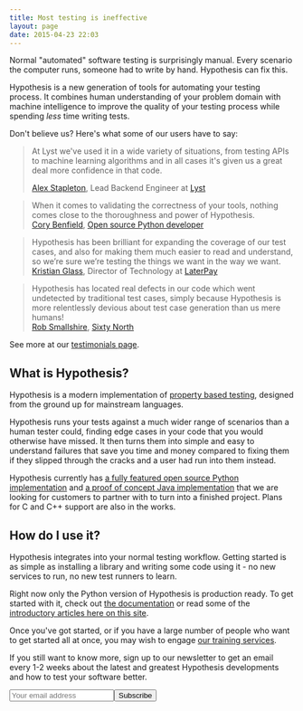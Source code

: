 ```yaml
---
title: Most testing is ineffective
layout: page
date: 2015-04-23 22:03
---
```


Normal "automated" software testing is surprisingly manual. Every scenario the computer runs, someone had to
write by hand. Hypothesis can fix this.

Hypothesis is a new generation of tools for automating your testing process. It combines human understanding of
your problem domain with machine intelligence to improve the quality of your testing process while spending
*less* time writing tests.

Don't believe us? Here's what some of our users have to say:

<blockquote class="testimonial blockquote-reverse pull">
<p>
At Lyst we've used it in a wide variety of situations, from testing APIs to machine learning algorithms and in all
cases it's given us a great deal more confidence in that code.
</p>
<footer><a href="/testimonials/#alex-stapleton">Alex Stapleton</a>, Lead Backend Engineer at <a href="https://www.lyst.com/">Lyst</a></footer>
</blockquote>


<blockquote class="blockquote-reverse pull testimonial">
When it comes to validating the correctness of your tools, nothing comes close to the thoroughness and power of Hypothesis.

 <footer><a href="/testimonials/#cory-benfield">Cory Benfield</a>, <a href="https://github.com/Lukasa">Open source Python developer</a></footer>
</blockquote>


<blockquote class="blockquote-reverse pull testimonial">
Hypothesis has been brilliant for expanding the coverage of our test cases, and also for making them much easier to read and understand, so we’re sure we’re testing the things we want in the way we want.
 <footer><a href="/testimonials/#kristian-glass">Kristian Glass</a>, Director of Technology at <a href="https://www.laterpay.net/">LaterPay</a></footer>
</blockquote>

<blockquote class="blockquote-reverse pull testimonial">
Hypothesis has located real defects in our code which went undetected by traditional test cases, simply because Hypothesis is more relentlessly devious about test case generation than us mere humans!
 <footer><a href="/testimonials/#sixty-north">Rob Smallshire</a>, <a href="http://sixty-north.com/">Sixty North</a></footer>
</blockquote>

See more at our [testimonials page](/testimonials/).

## What is Hypothesis?

Hypothesis is a modern implementation of [property based testing](https://en.wikipedia.org/wiki/QuickCheck), designed from the ground up for mainstream languages.

Hypothesis runs your tests against a much wider range of scenarios than a human tester could, finding edge cases
in your code that you would otherwise have missed. It then turns them into simple and easy to understand failures
that save you time and money compared to fixing them if they slipped through the cracks and a user had run into
them instead.

Hypothesis currently has [a fully featured open source Python implementation](https://github.com/HypothesisWorks/hypothesis-python/) and [a proof of concept Java implementation](https://github.com/HypothesisWorks/hypothesis-java) that we are looking for customers to partner with to turn into a finished project.
Plans for C and C++ support are also in the works.

## How do I use it?

Hypothesis integrates into your normal testing workflow. Getting started is as simple as installing a library and
writing some code using it - no new services to run, no new test runners to learn.

Right now only the Python version of Hypothesis is production ready. To get started with it, check out
[the documentation](https://hypothesis.readthedocs.org/en/latest/) or read some of the
[introductory articles here on this site](/articles/intro/).

Once you've got started, or if you have a large number of people who want to get started all at once,
you may wish to engage [our training services](/training).

If you still want to know more, sign up to our newsletter to get an email every 1-2 weeks about the latest and greatest Hypothesis developments and how to test your software better.

<form id="tinyletter" action="https://tinyletter.com/DRMacIver" method="post" target="popupwindow" onsubmit="window.open('https://tinyletter.com/DRMacIver', 'popupwindow', 'scrollbars=yes,width=800,height=600'); return true;"><input type="email" name="email" id="tlemail" placeholder="Your email address"/><input type="hidden" value="1" name="embed" /><input type="submit" value="Subscribe"/></form>
